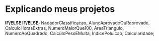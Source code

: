 # Explicando meus projetos

**IF/ELSE IF/ELSE:** NadadorClassificacao, AlunoAprovadoOuReprovado, CalculoHorasExtras, NumeroMaiorQue100, AreaTriangulo, NumeroAoQuadrado, CalculoPesoEMulta, IndicePoluicao, CalcularIdade;

